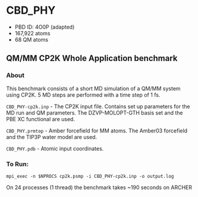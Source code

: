 # CBD_PHY

* PBD ID: 4O0P (adapted)
* 167,922 atoms
* 68 QM atoms

## QM/MM CP2K Whole Application benchmark

### About

This benchmark consists of a short MD simulation of a QM/MM system using CP2K. 
5 MD steps are performed with a time step of 1 fs.



``CBD_PHY-cp2k.inp`` - The CP2K input file. Contains set up parameters for the MD run 
and QM parameters. The DZVP-MOLOPT-GTH basis set and the PBE XC functional are used.

``CBD_PHY.prmtop`` - Amber forcefield for MM atoms. The Amber03 forcefield and
the TIP3P water model are used.

``CBD_PHY.pdb`` - Atomic input coordinates.




### To Run: 

    mpi_exec -n $NPROCS cp2k.psmp -i CBD_PHY-cp2k.inp -o output.log

On 24 processes (1 thread) the benchmark takes ~190 seconds on ARCHER